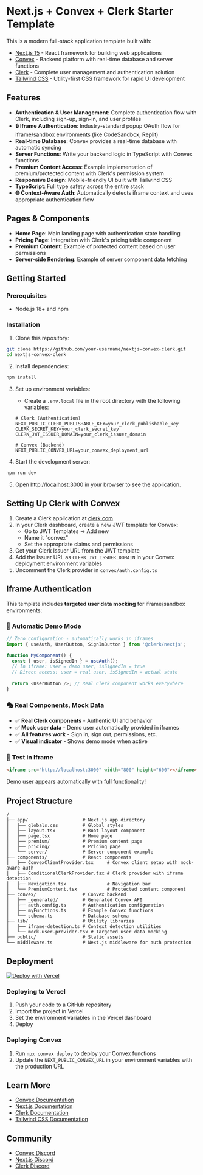 # Next.js + Convex + Clerk Starter Template

This is a modern full-stack application template built with:

- [Next.js 15](https://nextjs.org/) - React framework for building web applications
- [Convex](https://convex.dev/) - Backend platform with real-time database and server functions
- [Clerk](https://clerk.com/) - Complete user management and authentication solution
- [Tailwind CSS](https://tailwindcss.com/) - Utility-first CSS framework for rapid UI development

## Features

- **Authentication & User Management**: Complete authentication flow with Clerk, including sign-up, sign-in, and user profiles
- **🔒 Iframe Authentication**: Industry-standard popup OAuth flow for iframe/sandbox environments (like CodeSandbox, Replit)
- **Real-time Database**: Convex provides a real-time database with automatic syncing
- **Server Functions**: Write your backend logic in TypeScript with Convex functions
- **Premium Content Access**: Example implementation of premium/protected content with Clerk's permission system
- **Responsive Design**: Mobile-friendly UI built with Tailwind CSS
- **TypeScript**: Full type safety across the entire stack
- **🌐 Context-Aware Auth**: Automatically detects iframe context and uses appropriate authentication flow

## Pages & Components

- **Home Page**: Main landing page with authentication state handling
- **Pricing Page**: Integration with Clerk's pricing table component
- **Premium Content**: Example of protected content based on user permissions
- **Server-side Rendering**: Example of server component data fetching

## Getting Started

### Prerequisites

- Node.js 18+ and npm

### Installation

1. Clone this repository:
```bash
git clone https://github.com/your-username/nextjs-convex-clerk.git
cd nextjs-convex-clerk
```

2. Install dependencies:
```bash
npm install
```

3. Set up environment variables:
   - Create a `.env.local` file in the root directory with the following variables:
   ```
   # Clerk (Authentication)
   NEXT_PUBLIC_CLERK_PUBLISHABLE_KEY=your_clerk_publishable_key
   CLERK_SECRET_KEY=your_clerk_secret_key
   CLERK_JWT_ISSUER_DOMAIN=your_clerk_issuer_domain
   
   # Convex (Backend)
   NEXT_PUBLIC_CONVEX_URL=your_convex_deployment_url
   ```

4. Start the development server:
```bash
npm run dev
```

5. Open [http://localhost:3000](http://localhost:3000) in your browser to see the application.

## Setting Up Clerk with Convex

1. Create a Clerk application at [clerk.com](https://clerk.com)
2. In your Clerk dashboard, create a new JWT template for Convex:
   - Go to JWT Templates → Add new
   - Name it "convex"
   - Set the appropriate claims and permissions
3. Get your Clerk Issuer URL from the JWT template
4. Add the Issuer URL as `CLERK_JWT_ISSUER_DOMAIN` in your Convex deployment environment variables
5. Uncomment the Clerk provider in `convex/auth.config.ts`

## Iframe Authentication

This template includes **targeted user data mocking** for iframe/sandbox environments:

### 🔧 **Automatic Demo Mode**
```typescript
// Zero configuration - automatically works in iframes
import { useAuth, UserButton, SignInButton } from '@clerk/nextjs';

function MyComponent() {
  const { user, isSignedIn } = useAuth();
  // In iframe: user = demo user, isSignedIn = true
  // Direct access: user = real user, isSignedIn = actual state
  
  return <UserButton />; // Real Clerk component works everywhere
}
```

### 🎭 **Real Components, Mock Data**
- ✅ **Real Clerk components** - Authentic UI and behavior
- ✅ **Mock user data** - Demo user automatically provided in iframes
- ✅ **All features work** - Sign in, sign out, permissions, etc.
- ✅ **Visual indicator** - Shows demo mode when active

### 🧪 **Test in Iframe**
```html
<iframe src="http://localhost:3000" width="800" height="600"></iframe>
```

Demo user appears automatically with full functionality!

## Project Structure

```
/
├── app/                    # Next.js app directory
│   ├── globals.css         # Global styles
│   ├── layout.tsx          # Root layout component
│   ├── page.tsx            # Home page
│   ├── premium/            # Premium content page
│   ├── pricing/            # Pricing page
│   └── server/             # Server component example
├── components/             # React components
│   ├── ConvexClientProvider.tsx     # Convex client setup with mock-aware auth
│   ├── ConditionalClerkProvider.tsx # Clerk provider with iframe detection
│   ├── Navigation.tsx               # Navigation bar
│   └── PremiumContent.tsx           # Protected content component
├── convex/                 # Convex backend
│   ├── _generated/         # Generated Convex API
│   ├── auth.config.ts      # Authentication configuration
│   ├── myFunctions.ts      # Example Convex functions
│   └── schema.ts           # Database schema
├── lib/                    # Utility libraries
│   ├── iframe-detection.ts # Context detection utilities
│   └── mock-user-provider.tsx # Targeted user data mocking
├── public/                 # Static assets
└── middleware.ts           # Next.js middleware for auth protection
```

## Deployment

[![Deploy with Vercel](https://vercel.com/button)](https://vercel.com/new/clone?repository-url=https%3A%2F%2Fgithub.com%2Ftfcbot%2Fnextjs-convex-clerk&env=NEXT_PUBLIC_CLERK_PUBLISHABLE_KEY,CLERK_SECRET_KEY,CLERK_JWT_ISSUER_DOMAIN,NEXT_PUBLIC_CONVEX_URL&envDescription=API%20keys%20needed%20for%20authentication%20and%20backend%20functionality&envLink=https%3A%2F%2Fgithub.com%2Ftfcbot%2Fnextjs-convex-clerk%23getting-started)

### Deploying to Vercel

1. Push your code to a GitHub repository
2. Import the project in Vercel
3. Set the environment variables in the Vercel dashboard
4. Deploy

### Deploying Convex

1. Run `npx convex deploy` to deploy your Convex functions
2. Update the `NEXT_PUBLIC_CONVEX_URL` in your environment variables with the production URL

## Learn More

- [Convex Documentation](https://docs.convex.dev/)
- [Next.js Documentation](https://nextjs.org/docs)
- [Clerk Documentation](https://clerk.com/docs)
- [Tailwind CSS Documentation](https://tailwindcss.com/docs)

## Community

- [Convex Discord](https://convex.dev/community)
- [Next.js Discord](https://discord.gg/nextjs)
- [Clerk Discord](https://clerk.com/discord)
